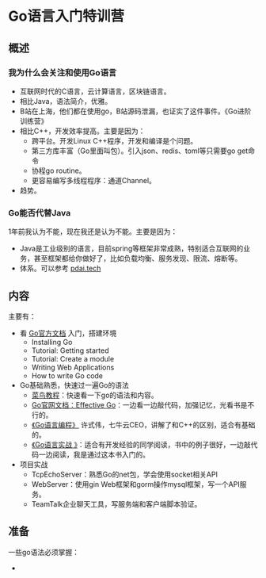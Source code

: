 # Go语言入门特训营

## 概述

### 我为什么会关注和使用Go语言

- 互联网时代的C语言，云计算语言，区块链语言。
- 相比Java，语法简介，优雅。
- B站在上海，他们都在使用go，B站源码泄漏，也证实了这件事件。《Go进阶训练营》
- 相比C++，开发效率提高。主要是因为：
  - 跨平台。开发Linux C++程序，开发和编译是个问题。
  - 第三方库丰富（Go里面叫包）。引入json、redis、toml等只需要go get命令
  - 协程go routine。
  - 更容易编写多线程程序：通道Channel。
- 趋势。

### Go能否代替Java

1年前我认为不能，现在我还是认为不能。主要是因为：

- Java是工业级别的语言，目前spring等框架非常成熟，特别适合互联网的业务，甚至框架都给你做好了，比如负载均衡、服务发现、限流、熔断等。
- 体系。可以参考 [pdai.tech](https://www.pdai.tech/)

## 内容

主要有：

- 看 [Go官方文档](https://golang.google.cn/doc/) 入门，搭建环境
  - Installing Go
  - Tutorial: Getting started
  - Tutorial: Create a module
  - Writing Web Applications
  - How to write Go code
- Go基础熟悉，快速过一遍Go的语法
  - [菜鸟教程](https://www.runoob.com/go/go-tutorial.html)：快速看一下go的语法和内容。
  - [Go官网文档：Effective Go](https://golang.google.cn/doc/)：一边看一边敲代码，加强记忆，光看书是不行的。
  - [《Go语言编程》](https://book.douban.com/subject/11577300/) 许式伟，七牛云CEO，讲解了和C++的区别，适合有基础的。
  - [《Go语言实战 》](https://book.douban.com/subject/27015617/)：适合有开发经验的同学阅读，书中的例子很好，一边敲代码一边阅读，我是通过这本书入门的。
- 项目实战
  - TcpEchoServer：熟悉Go的net包，学会使用socket相关API
  - WebServer：使用gin Web框架和gorm操作mysql框架，写一个API服务。
  - TeamTalk企业聊天工具，写服务端和客户端脚本验证。



## 准备

一些go语法必须掌握：

- 